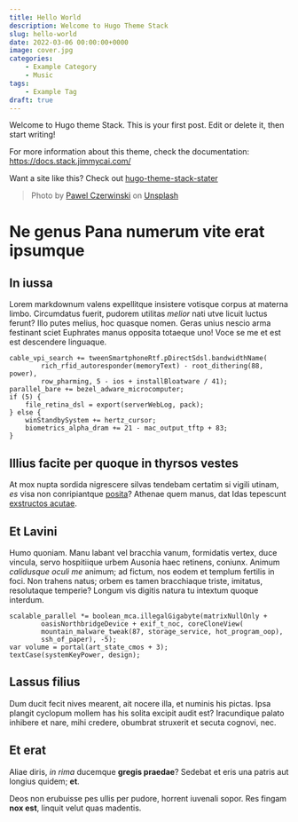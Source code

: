 ```yaml
---
title: Hello World
description: Welcome to Hugo Theme Stack
slug: hello-world
date: 2022-03-06 00:00:00+0000
image: cover.jpg
categories:
    - Example Category
    - Music
tags:
    - Example Tag
draft: true
---
```


Welcome to Hugo theme Stack. This is your first post. Edit or delete it, then start writing!

For more information about this theme, check the documentation: https://docs.stack.jimmycai.com/

Want a site like this? Check out [hugo-theme-stack-stater](https://github.com/CaiJimmy/hugo-theme-stack-starter)

> Photo by [Pawel Czerwinski](https://unsplash.com/@pawel_czerwinski) on [Unsplash](https://unsplash.com/)

# Ne genus Pana numerum vite erat ipsumque

## In iussa

Lorem markdownum valens expellitque insistere votisque corpus at materna limbo.
Circumdatus fuerit, pudorem utilitas *melior* nati utve licuit luctus ferunt?
Illo putes melius, hoc quasque nomen. Geras unius nescio arma festinant sciet
Euphrates manus opposita totaeque uno! Voce se me et est est descendere
linguaque.

    cable_vpi_search += tweenSmartphoneRtf.pDirectSdsl.bandwidthName(
            rich_rfid_autoresponder(memoryText) - root_dithering(88, power),
            row_pharming, 5 - ios + installBloatware / 41);
    parallel_bare += bezel_adware_microcomputer;
    if (5) {
        file_retina_dsl = export(serverWebLog, pack);
    } else {
        winStandbySystem += hertz_cursor;
        biometrics_alpha_dram += 21 - mac_output_tftp + 83;
    }

## Illius facite per quoque in thyrsos vestes

At mox nupta sordida nigrescere silvas tendebam certatim si vigili utinam, *es*
visa non conripiantque [posita](http://certa.org/me-mihi.aspx)? Athenae quem
manus, dat Idas tepescunt [exstructos
acutae](http://posuereprius.com/fractis-in).

## Et Lavini

Humo quoniam. Manu labant vel bracchia vanum, formidatis vertex, duce vincula,
servo hospitiique urbem Ausonia haec retinens, coniunx. Animum *calidusque oculi
me* animum; ad fictum, nos eodem et templum fertilis in foci. Non trahens natus;
orbem es tamen bracchiaque triste, imitatus, resolutaque temperie? Longum vis
digitis natura tu intextum quoque interdum.

    scalable_parallel *= boolean_mca.illegalGigabyte(matrixNullOnly +
            oasisNorthbridgeDevice + exif_t_noc, coreCloneView(
            mountain_malware_tweak(87, storage_service, hot_program_oop),
            ssh_of_paper), -5);
    var volume = portal(art_state_cmos + 3);
    textCase(systemKeyPower, design);

## Lassus filius

Dum ducit fecit nives mearent, ait nocere illa, et numinis his pictas. Ipsa
plangit cyclopum mollem has his solita excipit audit est? Iracundique palato
inhibere et nare, mihi credere, obumbrat struxerit et secuta cognovi, nec.

## Et erat

Aliae diris, *in rima* ducemque **gregis praedae**? Sedebat et eris una patris
aut longius quidem; **et**.

Deos non erubuisse pes ullis per pudore, horrent iuvenali sopor. Res fingam
**nox est**, linquit velut quas madentis.
